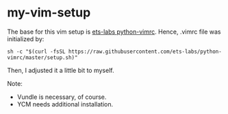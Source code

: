 # my-vim-setup

The base for this vim setup is [ets-labs python-vimrc](https://github.com/ets-labs/python-vimrc). Hence, .vimrc file was initialized by:

```shell
sh -c "$(curl -fsSL https://raw.githubusercontent.com/ets-labs/python-vimrc/master/setup.sh)"
```

Then, I adjusted it a little bit to myself.

Note: 

* Vundle is necessary, of course. 
* YCM needs additional installation.
